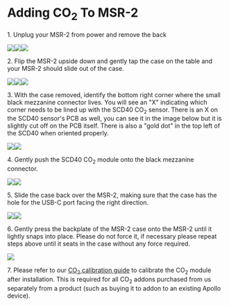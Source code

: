 # Adding CO<sub>2</sub> To MSR-2

1\. Unplug your MSR-2 from power and remove the back

![](../../../../assets/msr-2-add-co2-pic-1.jpg)![](../../../../assets/msr-2-add-co2-pic-2.jpg)![](../../../../assets/msr-2-add-co2-pic-3-1.jpg)

2\. Flip the MSR-2 upside down and gently tap the case on the table and your MSR-2 should slide out of the case.

![](../../../../assets/msr-2-add-co2-pic-4.jpg)![](../../../../assets/msr-2-add-co2-pic-5.jpg)![](../../../../assets/msr-2-add-co2-pic-6.jpg)

3\. With the case removed, identify the bottom right corner where the small black mezzanine connector lives. You will see an "X" indicating which corner needs to be lined up with the SCD40 CO<sub>2</sub> sensor. There is an X on the SCD40 sensor's PCB as well, you can see it in the image below but it is slightly cut off on the PCB itself. There is also a "gold dot" in the top left of the SCD40 when oriented properly.

![](../../../../assets/msr-2-add-co2-pic-7.jpg)![](../../../../assets/msr-2-add-co2-pic-8.jpg)

4\. Gently push the SCD40 CO<sub>2</sub> module onto the black mezzanine connector.

![](../../../../assets/msr-2-add-co2-pic-9.jpg)![](../../../../assets/msr-2-add-co2-pic-10.jpg)

5\. Slide the case back over the MSR-2, making sure that the case has the hole for the USB-C port facing the right direction.

![](../../../../assets/msr-2-add-co2-pic-11.jpg)![](../../../../assets/msr-2-add-co2-pic-12.jpg)

6\. Gently press the backplate of the MSR-2 case onto the MSR-2 until it lightly snaps into place. Please do not force it, if necessary please repeat steps above until it seats in the case without any force required.

![](../../../../assets/msr-2-add-co2-pic-15.jpg)

7\. Please refer to our [CO<sub>2</sub> calibration guide](https://wiki.apolloautomation.com/homey/products/general/calibrating-and-updating/co2-calibration/ "CO2 Calibration") to calibrate the CO<sub>2</sub> module after installation. This is required for all CO<sub>2</sub> addons purchased from us separately from a product (such as buying it to addon to an existing Apollo device).